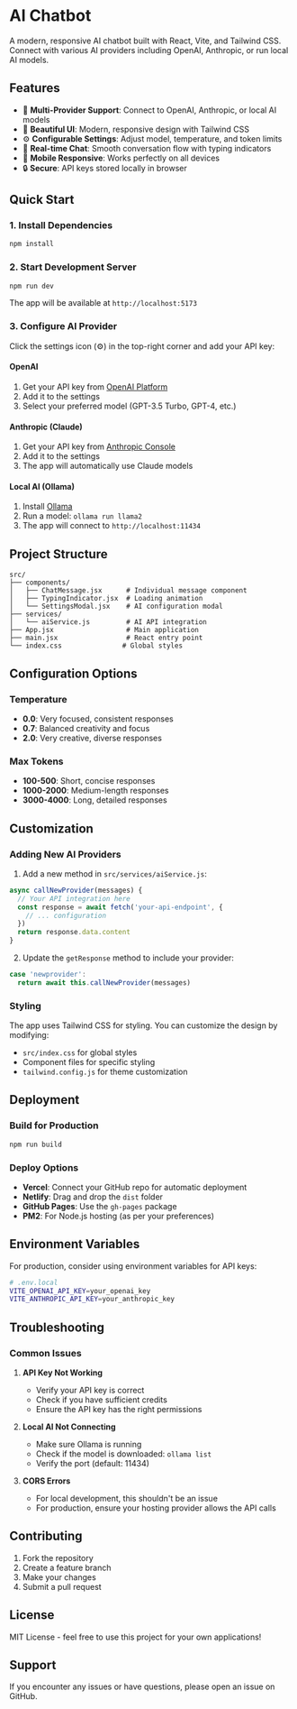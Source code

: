 # AI Chatbot

A modern, responsive AI chatbot built with React, Vite, and Tailwind CSS. Connect with various AI providers including OpenAI, Anthropic, or run local AI models.

## Features

- 🤖 **Multi-Provider Support**: Connect to OpenAI, Anthropic, or local AI models
- 🎨 **Beautiful UI**: Modern, responsive design with Tailwind CSS
- ⚙️ **Configurable Settings**: Adjust model, temperature, and token limits
- 💬 **Real-time Chat**: Smooth conversation flow with typing indicators
- 📱 **Mobile Responsive**: Works perfectly on all devices
- 🔒 **Secure**: API keys stored locally in browser

## Quick Start

### 1. Install Dependencies

```bash
npm install
```

### 2. Start Development Server

```bash
npm run dev
```

The app will be available at `http://localhost:5173`

### 3. Configure AI Provider

Click the settings icon (⚙️) in the top-right corner and add your API key:

#### OpenAI

1. Get your API key from [OpenAI Platform](https://platform.openai.com/api-keys)
2. Add it to the settings
3. Select your preferred model (GPT-3.5 Turbo, GPT-4, etc.)

#### Anthropic (Claude)

1. Get your API key from [Anthropic Console](https://console.anthropic.com/)
2. Add it to the settings
3. The app will automatically use Claude models

#### Local AI (Ollama)

1. Install [Ollama](https://ollama.ai/)
2. Run a model: `ollama run llama2`
3. The app will connect to `http://localhost:11434`

## Project Structure

```
src/
├── components/
│   ├── ChatMessage.jsx      # Individual message component
│   ├── TypingIndicator.jsx  # Loading animation
│   └── SettingsModal.jsx    # AI configuration modal
├── services/
│   └── aiService.js         # AI API integration
├── App.jsx                  # Main application
├── main.jsx                 # React entry point
└── index.css               # Global styles
```

## Configuration Options

### Temperature

- **0.0**: Very focused, consistent responses
- **0.7**: Balanced creativity and focus
- **2.0**: Very creative, diverse responses

### Max Tokens

- **100-500**: Short, concise responses
- **1000-2000**: Medium-length responses
- **3000-4000**: Long, detailed responses

## Customization

### Adding New AI Providers

1. Add a new method in `src/services/aiService.js`:

```javascript
async callNewProvider(messages) {
  // Your API integration here
  const response = await fetch('your-api-endpoint', {
    // ... configuration
  })
  return response.data.content
}
```

2. Update the `getResponse` method to include your provider:

```javascript
case 'newprovider':
  return await this.callNewProvider(messages)
```

### Styling

The app uses Tailwind CSS for styling. You can customize the design by modifying:

- `src/index.css` for global styles
- Component files for specific styling
- `tailwind.config.js` for theme customization

## Deployment

### Build for Production

```bash
npm run build
```

### Deploy Options

- **Vercel**: Connect your GitHub repo for automatic deployment
- **Netlify**: Drag and drop the `dist` folder
- **GitHub Pages**: Use the `gh-pages` package
- **PM2**: For Node.js hosting (as per your preferences)

## Environment Variables

For production, consider using environment variables for API keys:

```bash
# .env.local
VITE_OPENAI_API_KEY=your_openai_key
VITE_ANTHROPIC_API_KEY=your_anthropic_key
```

## Troubleshooting

### Common Issues

1. **API Key Not Working**

   - Verify your API key is correct
   - Check if you have sufficient credits
   - Ensure the API key has the right permissions

2. **Local AI Not Connecting**

   - Make sure Ollama is running
   - Check if the model is downloaded: `ollama list`
   - Verify the port (default: 11434)

3. **CORS Errors**
   - For local development, this shouldn't be an issue
   - For production, ensure your hosting provider allows the API calls

## Contributing

1. Fork the repository
2. Create a feature branch
3. Make your changes
4. Submit a pull request

## License

MIT License - feel free to use this project for your own applications!

## Support

If you encounter any issues or have questions, please open an issue on GitHub.
